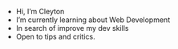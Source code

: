 - Hi, I’m Cleyton
- I’m currently learning about Web Development
- In search of improve my dev skills
- Open to tips and critics.
